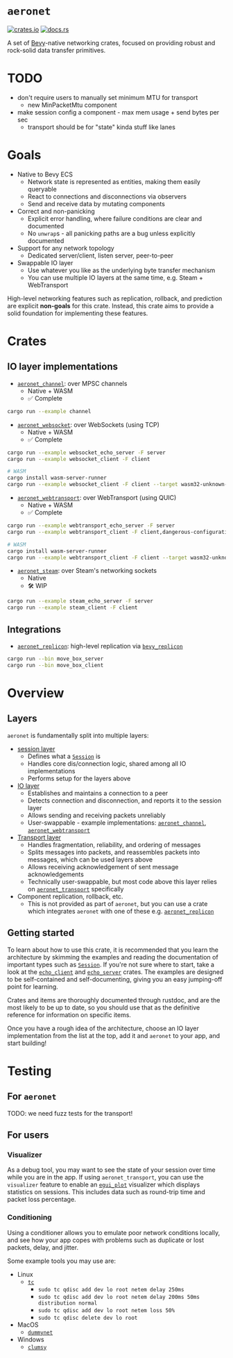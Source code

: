 # `aeronet`

[![crates.io](https://img.shields.io/crates/v/aeronet.svg)](https://crates.io/crates/aeronet)
[![docs.rs](https://img.shields.io/docsrs/aeronet)](https://docs.rs/aeronet)

A set of [Bevy]-native networking crates, focused on providing robust and rock-solid data transfer
primitives.

# TODO

- don't require users to manually set minimum MTU for transport
  - new MinPacketMtu component
- make session config a component - max mem usage + send bytes per sec
  - transport should be for "state" kinda stuff like lanes

# Goals

- Native to Bevy ECS
  - Network state is represented as entities, making them easily queryable
  - React to connections and disconnections via observers
  - Send and receive data by mutating components
- Correct and non-panicking
  - Explicit error handling, where failure conditions are clear and documented
  - No `unwrap`s - all panicking paths are a bug unless explicitly documented
- Support for any network topology
  - Dedicated server/client, listen server, peer-to-peer
- Swappable IO layer
  - Use whatever you like as the underlying byte transfer mechanism
  - You can use multiple IO layers at the same time, e.g. Steam + WebTransport

High-level networking features such as replication, rollback, and prediction are explicit
**non-goals** for this crate. Instead, this crate aims to provide a solid foundation for
implementing these features.

# Crates

## IO layer implementations

- [`aeronet_channel`]: over MPSC channels
  - Native + WASM
  - ✅ Complete

```sh
cargo run --example channel
```

- [`aeronet_websocket`]: over WebSockets (using TCP)
  - Native + WASM
  - ✅ Complete

```sh
cargo run --example websocket_echo_server -F server
cargo run --example websocket_client -F client

# WASM
cargo install wasm-server-runner
cargo run --example websocket_client -F client --target wasm32-unknown-unknown
```

- [`aeronet_webtransport`]: over WebTransport (using QUIC)
  - Native + WASM
  - ✅ Complete

```sh
cargo run --example webtransport_echo_server -F server
cargo run --example webtransport_client -F client,dangerous-configuration

# WASM
cargo install wasm-server-runner
cargo run --example webtransport_client -F client --target wasm32-unknown-unknown
```

- [`aeronet_steam`]: over Steam's networking sockets
  - Native
  - 🛠️ WIP

```sh
cargo run --example steam_echo_server -F server
cargo run --example steam_client -F client
```

## Integrations

- [`aeronet_replicon`]: high-level replication via [`bevy_replicon`]

```sh
cargo run --bin move_box_server
cargo run --bin move_box_client
```

# Overview

## Layers

`aeronet` is fundamentally split into multiple layers:
- [session layer](crate::session)
  - Defines what a [`Session`] is
  - Handles core dis/connection logic, shared among all IO implementations
  - Performs setup for the layers above
- [IO layer](crate::io)
  - Establishes and maintains a connection to a peer
  - Detects connection and disconnection, and reports it to the session layer
  - Allows sending and receiving packets unreliably
  - User-swappable - example implementations: [`aeronet_channel`], [`aeronet_webtransport`]
- [Transport layer](crate::transport)
  - Handles fragmentation, reliability, and ordering of messages
  - Splits messages into packets, and reassembles packets into messages, which can be used layers
    above
  - Allows receiving acknowledgement of sent message acknowledgements
  - Technically user-swappable, but most code above this layer relies on [`aeronet_transport`]
    specifically
- Component replication, rollback, etc.
  - This is not provided as part of `aeronet`, but you can use a crate which integrates `aeronet`
    with one of these e.g. [`aeronet_replicon`]

## Getting started

To learn about how to use this crate, it is recommended that you learn the architecture by skimming
the examples and reading the documentation of important types such as [`Session`]. If you're not
sure where to start, take a look at the [`echo_client`] and [`echo_server`] crates. The examples are
designed to be self-contained and self-documenting, giving you an easy jumping-off point for
learning.

Crates and items are thoroughly documented through rustdoc, and are the most likely to be up to
date, so you should use that as the definitive reference for information on specific items.

Once you have a rough idea of the architecture, choose an IO layer implementation from the list at
the top, add it and `aeronet` to your app, and start building!

# Testing

## For `aeronet`

TODO: we need fuzz tests for the transport!

## For users

### Visualizer

As a debug tool, you may want to see the state of your session over time while you are in the app.
If using `aeronet_transport`, you can use the `visualizer` feature to enable an [`egui_plot`]
visualizer which displays statistics on sessions. This includes data such as round-trip time and
packet loss percentage.

### Conditioning

Using a conditioner allows you to emulate poor network conditions locally, and see how your app
copes with problems such as duplicate or lost packets, delay, and jitter.

Some example tools you may use are:
- Linux
  - [`tc`](https://docs.redhat.com/en/documentation/red_hat_enterprise_linux/9/html/configuring_and_managing_networking/linux-traffic-control_configuring-and-managing-networking)
    - `sudo tc qdisc add dev lo root netem delay 250ms`
    - `sudo tc qdisc add dev lo root netem delay 200ms 50ms distribution normal`
    - `sudo tc qdisc add dev lo root netem loss 50%`
    - `sudo tc qdisc delete dev lo root`
- MacOS
  - [`dummynet`](https://superuser.com/questions/126642/throttle-network-bandwidth-per-application-in-mac-os-x)
- Windows
  - [`clumsy`](https://github.com/jagt/clumsy)

[Bevy]: https://bevyengine.org
[`aeronet_channel`]: https://docs.rs/aeronet_channel
[`aeronet_websocket`]: https://docs.rs/aeronet_websocket
[`aeronet_webtransport`]: https://docs.rs/aeronet_webtransport
[`aeronet_steam`]: https://docs.rs/aeronet_steam
[`aeronet_replicon`]: https://docs.rs/aeronet_replicon
[`bevy_replicon`]: https://docs.rs/bevy_replicon
[`aeronet_transport`]: https://docs.rs/aeronet_transport
[`Session`]: io::connection::Session
[`echo_client`]: ./examples/echo_client
[`echo_server`]: ./examples/echo_server
[`egui_plot`]: https://docs.rs/egui_plot
